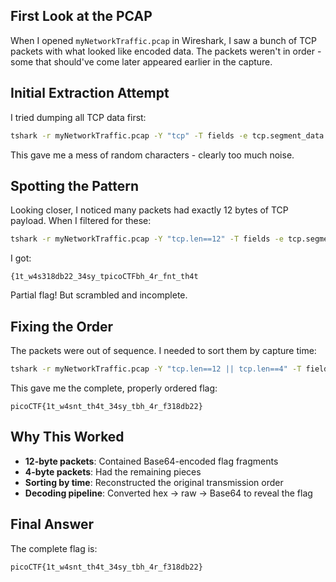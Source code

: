 

## **First Look at the PCAP**
When I opened `myNetworkTraffic.pcap` in Wireshark, I saw a bunch of TCP packets with what looked like encoded data. The packets weren't in order - some that should've come later appeared earlier in the capture.

## **Initial Extraction Attempt**
I tried dumping all TCP data first:
```bash
tshark -r myNetworkTraffic.pcap -Y "tcp" -T fields -e tcp.segment_data | xxd -p -r | base64 -d
```
This gave me a mess of random characters - clearly too much noise.

## **Spotting the Pattern**
Looking closer, I noticed many packets had exactly 12 bytes of TCP payload. When I filtered for these:
```bash
tshark -r myNetworkTraffic.pcap -Y "tcp.len==12" -T fields -e tcp.segment_data | xxd -p -r | base64 -d
```
I got:
```
{1t_w4s318db22_34sy_tpicoCTFbh_4r_fnt_th4t
```
Partial flag! But scrambled and incomplete.

## **Fixing the Order**
The packets were out of sequence. I needed to sort them by capture time:
```bash
tshark -r myNetworkTraffic.pcap -Y "tcp.len==12 || tcp.len==4" -T fields -e frame.time -e tcp.segment_data | sort -k4 | awk '{print $6}' | xxd -p -r | base64 -d
```
This gave me the complete, properly ordered flag:
```
picoCTF{1t_w4snt_th4t_34sy_tbh_4r_f318db22}
```

## **Why This Worked**
- **12-byte packets**: Contained Base64-encoded flag fragments
- **4-byte packets**: Had the remaining pieces
- **Sorting by time**: Reconstructed the original transmission order
- **Decoding pipeline**: Converted hex → raw → Base64 to reveal the flag

## **Final Answer**
The complete flag is:
```
picoCTF{1t_w4snt_th4t_34sy_tbh_4r_f318db22}
```
